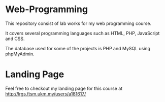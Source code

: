 # Web-Programming
This repository consist of lab works for my web programming course.

It covers several programming languages such as HTML, PHP, JavaScript and CSS.

The database used for some of the projects is PHP and MySQL using phpMyAdmin.

# Landing Page

Feel free to checkout my landing page for this course at
http://lrgs.ftsm.ukm.my/users/a181617/
